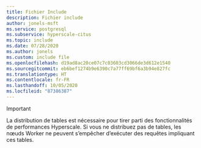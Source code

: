 ```yaml
---
title: Fichier Include
description: Fichier include
author: jonels-msft
ms.service: postgresql
ms.subservice: hyperscale-citus
ms.topic: include
ms.date: 07/28/2020
ms.author: jonels
ms.custom: include file
ms.openlocfilehash: d19ad8ac20ce07c7c03603cd3066de3d612e1540
ms.sourcegitcommit: eb6bef1274b9e6390c7a77ff69bf6a3b94e827fc
ms.translationtype: HT
ms.contentlocale: fr-FR
ms.lasthandoff: 10/05/2020
ms.locfileid: "87386387"
---
```

> [!IMPORTANT]
> La distribution de tables est nécessaire pour tirer parti des fonctionnalités de performances Hyperscale. Si vous ne distribuez pas de tables, les nœuds Worker ne peuvent s’empêcher d’exécuter des requêtes impliquant ces tables.
